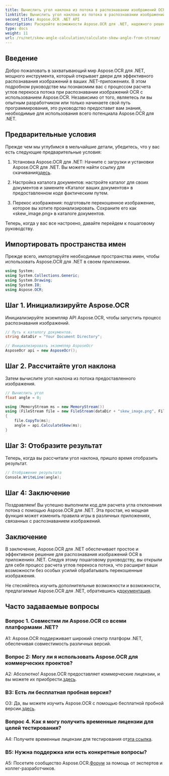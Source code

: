 ```yaml
---
title: Вычислить угол наклона из потока в распознавании изображений OCR
linktitle: Вычислить угол наклона из потока в распознавании изображений OCR
second_title: Aspose.OCR .NET API
description: Раскройте возможности Aspose.OCR для .NET, надежного решения для распознавания изображений. Узнайте, как легко вычислять углы перекоса.
type: docs
weight: 11
url: /ru/net/skew-angle-calculation/calculate-skew-angle-from-stream/
---
```

## Введение

Добро пожаловать в захватывающий мир Aspose.OCR для .NET, мощного инструмента, который открывает двери для эффективного распознавания изображений в ваших .NET-приложениях. В этом подробном руководстве мы познакомим вас с процессом расчета углов перекоса потока при распознавании изображений OCR с использованием Aspose.OCR. Независимо от того, являетесь ли вы опытным разработчиком или только начинаете свой путь программирования, это руководство предоставит вам знания, необходимые для использования всего потенциала Aspose.OCR для .NET.

## Предварительные условия

Прежде чем мы углубимся в мельчайшие детали, убедитесь, что у вас есть следующие предварительные условия:

1.  Установка Aspose.OCR для .NET: Начните с загрузки и установки Aspose.OCR для .NET. Вы можете найти ссылку для скачивания[здесь](https://releases.aspose.com/ocr/net/).

2. Настройка каталога документов: настройте каталог для своих документов и замените «Каталог ваших документов» в предоставленном коде фактическим путем.

3. Перекос изображения: подготовьте перекошенное изображение, которое вы хотите проанализировать. Сохраните его как «skew_image.png» в каталоге документов.

Теперь, когда у вас все настроено, давайте перейдем к пошаговому руководству.

## Импортировать пространства имен

Прежде всего, импортируйте необходимые пространства имен, чтобы использовать Aspose.OCR для .NET в своем приложении.

```csharp
using System;
using System.Collections.Generic;
using System.Drawing;
using System.IO;
using Aspose.OCR;
```

## Шаг 1. Инициализируйте Aspose.OCR

Инициализируйте экземпляр API Aspose.OCR, чтобы запустить процесс распознавания изображений.

```csharp
// Путь к каталогу документов.
string dataDir = "Your Document Directory";

// Инициализировать экземпляр AsposeOcr
AsposeOcr api = new AsposeOcr();
```

## Шаг 2. Рассчитайте угол наклона

Затем вычислите угол наклона из потока предоставленного изображения.

```csharp
// Вычислить угол
float angle = 0;

using (MemoryStream ms = new MemoryStream())
using (FileStream file = new FileStream(dataDir + "skew_image.png", FileMode.Open, FileAccess.Read))
{
    file.CopyTo(ms);
    angle = api.CalculateSkew(ms);
}
```

## Шаг 3: Отобразите результат

Теперь, когда вы рассчитали угол наклона, пришло время отобразить результат.

```csharp
// Отображение результата
Console.WriteLine(angle);
```

## Шаг 4: Заключение

Поздравляем! Вы успешно выполнили код для расчета угла отклонения потока с помощью Aspose.OCR для .NET. Эта простая, но мощная функция может изменить правила игры в различных приложениях, связанных с распознаванием изображений.

## Заключение

В заключение, Aspose.OCR для .NET обеспечивает простое и эффективное решение для распознавания изображений OCR в приложениях .NET. Следуя этому пошаговому руководству, вы открыли для себя процесс расчета углов перекоса потока, что расширит ваши возможности без особых усилий обрабатывать перекошенные изображения.

 Не стесняйтесь изучить дополнительные возможности и возможности, предлагаемые Aspose.OCR для .NET, обратившись к[документация](https://reference.aspose.com/ocr/net/).

## Часто задаваемые вопросы

### Вопрос 1. Совместим ли Aspose.OCR со всеми платформами .NET?

A1: Aspose.OCR поддерживает широкий спектр платформ .NET, обеспечивая совместимость различных версий.

### Вопрос 2: Могу ли я использовать Aspose.OCR для коммерческих проектов?

 А2: Абсолютно! Aspose.OCR предоставляет коммерческие лицензии, и вы можете их приобрести.[здесь](https://purchase.aspose.com/buy).

### В3: Есть ли бесплатная пробная версия?

 О3: Да, вы можете изучить Aspose.OCR с помощью бесплатной пробной версии.[здесь](https://releases.aspose.com/).

### Вопрос 4. Как я могу получить временные лицензии для целей тестирования?

 A4: Получите временные лицензии для тестирования от[эта ссылка](https://purchase.aspose.com/temporary-license/).

### В5: Нужна поддержка или есть конкретные вопросы?

 A5: Посетите сообщество Aspose.OCR.[Форум](https://forum.aspose.com/c/ocr/16) за помощь от экспертов и коллег-разработчиков.